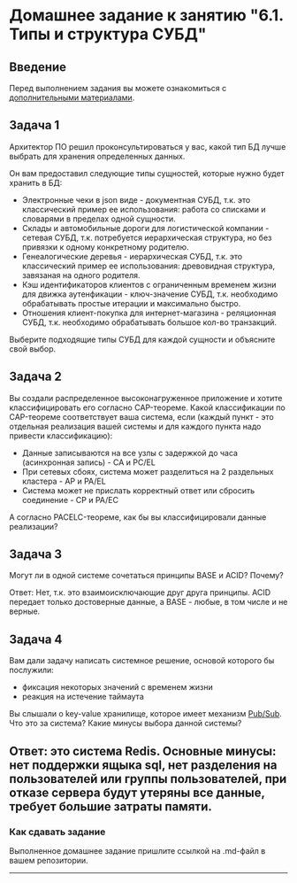 # Домашнее задание к занятию "6.1. Типы и структура СУБД"

## Введение

Перед выполнением задания вы можете ознакомиться с 
[дополнительными материалами](https://github.com/netology-code/virt-homeworks/tree/master/additional/README.md).

## Задача 1

Архитектор ПО решил проконсультироваться у вас, какой тип БД 
лучше выбрать для хранения определенных данных.

Он вам предоставил следующие типы сущностей, которые нужно будет хранить в БД:

- Электронные чеки в json виде - документная СУБД, т.к. это классический пример ее использования: работа со списками и словарями в пределах одной сущности.
- Склады и автомобильные дороги для логистической компании - сетевая СУБД, т.к. потребуется иерархическая структура, но без привязки к одному конкретному родителю.
- Генеалогические деревья - иерархическая СУБД, т.к. это классический пример ее использования: древовидная структура, завязаная на одного родителя.
- Кэш идентификаторов клиентов с ограниченным временем жизни для движка аутенфикации - ключ-значение СУБД, т.к. необходимо обрабатывать простые итерации и максимально быстро.
- Отношения клиент-покупка для интернет-магазина - реляционная СУБД, т.к. необходимо обрабатывать большое кол-во транзакций.

Выберите подходящие типы СУБД для каждой сущности и объясните свой выбор.

## Задача 2

Вы создали распределенное высоконагруженное приложение и хотите классифицировать его согласно 
CAP-теореме. Какой классификации по CAP-теореме соответствует ваша система, если 
(каждый пункт - это отдельная реализация вашей системы и для каждого пункта надо привести классификацию):

- Данные записываются на все узлы с задержкой до часа (асинхронная запись) - CA и PC/EL
- При сетевых сбоях, система может разделиться на 2 раздельных кластера - AP и PA/EL
- Система может не прислать корректный ответ или сбросить соединение - CP и PA/EC

А согласно PACELC-теореме, как бы вы классифицировали данные реализации?

## Задача 3

Могут ли в одной системе сочетаться принципы BASE и ACID? Почему?


Ответ: Нет, т.к. это взаимоисключающие друг друга принципы. ACID передает только достоверные данные, а BASE - любые, в том числе и не верные.

## Задача 4

Вам дали задачу написать системное решение, основой которого бы послужили:

- фиксация некоторых значений с временем жизни
- реакция на истечение таймаута

Вы слышали о key-value хранилище, которое имеет механизм [Pub/Sub](https://habr.com/ru/post/278237/). 
Что это за система? Какие минусы выбора данной системы?


Ответ: это система Redis. Основные минусы: нет поддержки ящыка sql, нет разделения на пользователей или группы пользователей, при отказе сервера будут утеряны все данные, требует большие затраты памяти.
---

### Как cдавать задание

Выполненное домашнее задание пришлите ссылкой на .md-файл в вашем репозитории.

---

